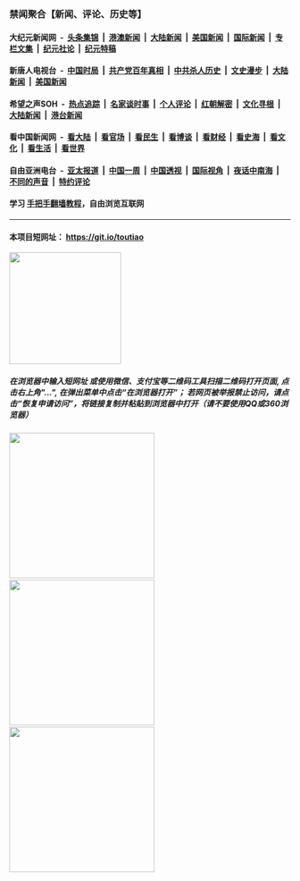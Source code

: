 ### 禁闻聚合【新闻、评论、历史等】

#### 大纪元新闻网 &nbsp;-&nbsp; [头条集锦](indexes/E头条集锦.md?t=02130422) &nbsp;|&nbsp; [港澳新闻](indexes/E港澳新闻.md?t=02130422)  &nbsp;|&nbsp; [大陆新闻](indexes/E大陆新闻.md?t=02130422) &nbsp;|&nbsp; [美国新闻](indexes/E美国新闻.md?t=02130422) &nbsp;|&nbsp; [国际新闻](indexes/E国际新闻.md?t=02130422) &nbsp;|&nbsp; [专栏文集](indexes/E专栏文集.md?t=02130422) &nbsp;|&nbsp; [纪元社论](indexes/E纪元社论.md?t=02130422) &nbsp;|&nbsp; [纪元特稿](indexes/E纪元特稿.md?t=02130422) 

#### 新唐人电视台 &nbsp;-&nbsp; [中国时局](indexes/N中国时局.md?t=02130422) &nbsp;|&nbsp; [共产党百年真相](indexes/N共产党百年真相.md?t=02130422) &nbsp;|&nbsp; [中共杀人历史](indexes/N中共杀人历史.md?t=02130422) &nbsp;|&nbsp; [文史漫步](indexes/N文史漫步.md?t=02130422) &nbsp;|&nbsp; [大陆新闻](indexes/N大陆新闻.md?t=02130422) &nbsp;|&nbsp; [美国新闻](indexes/N美国新闻.md?t=02130422)

#### 希望之声SOH &nbsp;-&nbsp; [热点追踪](indexes/H热点追踪.md?t=02130422) &nbsp;|&nbsp; [名家谈时事](indexes/H名家谈时事.md?t=02130422) &nbsp;|&nbsp; [个人评论](indexes/H个人评论.md?t=02130422)  &nbsp;|&nbsp; [红朝解密](indexes/H红朝解密.md?t=02130422) &nbsp;|&nbsp; [文化寻根](indexes/H文化寻根.md?t=02130422) &nbsp;|&nbsp; [大陆新闻](indexes/H大陆新闻.md?t=02130422) &nbsp;|&nbsp; [港台新闻](indexes/H港台新闻.md?t=02130422)

#### 看中国新闻网 &nbsp;-&nbsp; [看大陆](indexes/S看大陆.md?t=02130422) &nbsp;|&nbsp; [看官场](indexes/S看官场.md?t=02130422) &nbsp;|&nbsp; [看民生](indexes/S看民生.md?t=02130422)  &nbsp;|&nbsp; [看博谈](indexes/S看博谈.md?t=02130422) &nbsp;|&nbsp; [看财经](indexes/S看财经.md?t=02130422) &nbsp;|&nbsp; [看史海](indexes/S看史海.md?t=02130422) &nbsp;|&nbsp; [看文化](indexes/S看文化.md?t=02130422) &nbsp;|&nbsp; [看生活](indexes/S看生活.md?t=02130422) &nbsp;|&nbsp; [看世界](indexes/S看世界.md?t=02130422)

#### 自由亚洲电台 &nbsp;-&nbsp; [亚太报道](indexes/R亚太报道.md?t=02130422) &nbsp;|&nbsp; [中国一周](indexes/R中国一周.md?t=02130422) &nbsp;|&nbsp; [中国透视](indexes/R中国透视.md?t=02130422)  &nbsp;|&nbsp; [国际视角](indexes/R国际视角.md?t=02130422) &nbsp;|&nbsp; [夜话中南海](indexes/R夜话中南海.md?t=02130422) &nbsp;|&nbsp; [不同的声音](indexes/R不同的声音.md?t=02130422) &nbsp;|&nbsp; [特约评论](indexes/R特约评论.md?t=02130422)

#### 学习 [手把手翻墙教程](https://github.com/gfw-breaker/guides/wiki)，自由浏览互联网

----

#### 本项目短网址： https://git.io/toutiao
<img src="https://raw.githubusercontent.com/gfw-breaker/banned-news/master/scripts/img/qr.png" width="200px"/>  

##### 在浏览器中输入短网址 或使用微信、支付宝等二维码工具扫描二维码打开页面, 点击右上角"...", 在弹出菜单中点击“在浏览器打开”； 若网页被举报禁止访问，请点击“恢复申请访问”，将链接复制并粘贴到浏览器中打开（请不要使用QQ或360浏览器）

<img src="https://raw.githubusercontent.com/gfw-breaker/banned-news/master/scripts/img/1.png" width="260px"/> &nbsp; <img src="https://raw.githubusercontent.com/gfw-breaker/banned-news/master/scripts/img/2.png" width="260px"/> &nbsp; <img src="https://raw.githubusercontent.com/gfw-breaker/banned-news/master/scripts/img/3.png" width="260px"/>
